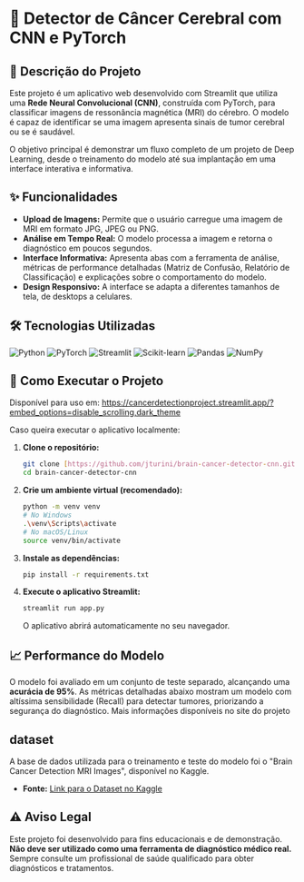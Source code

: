 # 🧠 Detector de Câncer Cerebral com CNN e PyTorch

## 📖 Descrição do Projeto

Este projeto é um aplicativo web desenvolvido com Streamlit que utiliza uma **Rede Neural Convolucional (CNN)**, construída com PyTorch, para classificar imagens de ressonância magnética (MRI) do cérebro. O modelo é capaz de identificar se uma imagem apresenta sinais de tumor cerebral ou se é saudável.

O objetivo principal é demonstrar um fluxo completo de um projeto de Deep Learning, desde o treinamento do modelo até sua implantação em uma interface interativa e informativa.

## ✨ Funcionalidades

-   **Upload de Imagens:** Permite que o usuário carregue uma imagem de MRI em formato JPG, JPEG ou PNG.
-   **Análise em Tempo Real:** O modelo processa a imagem e retorna o diagnóstico em poucos segundos.
-   **Interface Informativa:** Apresenta abas com a ferramenta de análise, métricas de performance detalhadas (Matriz de Confusão, Relatório de Classificação) e explicações sobre o comportamento do modelo.
-   **Design Responsivo:** A interface se adapta a diferentes tamanhos de tela, de desktops a celulares.

## 🛠️ Tecnologias Utilizadas

![Python](https://img.shields.io/badge/Python-3.10%2B-blue?style=for-the-badge&logo=python)
![PyTorch](https://img.shields.io/badge/PyTorch-2.0%2B-orange?style=for-the-badge&logo=pytorch)
![Streamlit](https://img.shields.io/badge/Streamlit-1.25%2B-red?style=for-the-badge&logo=streamlit)
![Scikit-learn](https://img.shields.io/badge/scikit--learn-%23F7931E.svg?style=for-the-badge&logo=scikit-learn&logoColor=white)
![Pandas](https://img.shields.io/badge/pandas-%23150458.svg?style=for-the-badge&logo=pandas&logoColor=white)
![NumPy](https://img.shields.io/badge/numpy-%23013243.svg?style=for-the-badge&logo=numpy&logoColor=white)

## 🚀 Como Executar o Projeto

Disponível para uso em: https://cancerdetectionproject.streamlit.app/?embed_options=disable_scrolling,dark_theme

Caso queira executar o aplicativo localmente:

1.  **Clone o repositório:**
    ```bash
    git clone [https://github.com/jturini/brain-cancer-detector-cnn.git](https://github.com/SEUUSUARIO/brain-cancer-detector-cnn.git)
    cd brain-cancer-detector-cnn
    ```

2.  **Crie um ambiente virtual (recomendado):**
    ```bash
    python -m venv venv
    # No Windows
    .\venv\Scripts\activate
    # No macOS/Linux
    source venv/bin/activate
    ```

3.  **Instale as dependências:**
    ```bash
    pip install -r requirements.txt
    ```

4.  **Execute o aplicativo Streamlit:**
    ```bash
    streamlit run app.py
    ```
    O aplicativo abrirá automaticamente no seu navegador.

## 📈 Performance do Modelo

O modelo foi avaliado em um conjunto de teste separado, alcançando uma **acurácia de 95%**. As métricas detalhadas abaixo mostram um modelo com altíssima sensibilidade (Recall) para detectar tumores, priorizando a segurança do diagnóstico. Mais informações disponíveis no site do projeto

##  dataset

A base de dados utilizada para o treinamento e teste do modelo foi o "Brain Cancer Detection MRI Images", disponível no Kaggle.
-   **Fonte:** [Link para o Dataset no Kaggle](https://www.kaggle.com/datasets/hamzahabib47/brain-cancer-detection-mri-images)

## ⚠️ Aviso Legal

Este projeto foi desenvolvido para fins educacionais e de demonstração. **Não deve ser utilizado como uma ferramenta de diagnóstico médico real.** Sempre consulte um profissional de saúde qualificado para obter diagnósticos e tratamentos.




